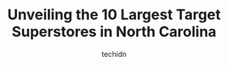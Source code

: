 ---
layout: ampstory
image: https://i0.wp.com/paketmu.com/wp-content/uploads/2023/06/target-0-in-north-carolina-1686366025.jpeg?resize=640,853
author: techidn
featured: false
description: Explore the diverse Target Superstore scene in North Carolina, home to an incredible selection of 10 establishments catering to every taste. Whether youre in search of iconic favorites or u
title: Unveiling the 10 Largest Target Superstores in North Carolina
cover:
   title: Unveiling the 10 Largest Target Superstores in North Carolina
   subtitle: RICKPATE
   background: https://paketmu.com/wp-content/uploads/2023/06/target-0-in-north-carolina-1686366025.jpeg

pages: 
 - layout: thirds
   top: <h1>#1 Target</h1>
   bottom: "<p>The Target customer service and return was easy and the staff member was friendly and polite. There is a Starbucks on the inside of the store. Store was kind of clean wit</p>"
   background: https://paketmu.com/wp-content/uploads/2023/06/target-1-in-north-carolina-1686366025.jpeg
   backgroundblur: true
 - layout: thirds
   top: <h1>#2 Target</h1>
   bottom: "<p>Favorite target location to shop at. It contains every department as well as a pharmacy, an Ulta, and a Starbucks! The floral section at the front entrance are always fre</p>"
   background: https://paketmu.com/wp-content/uploads/2023/06/target-2-in-north-carolina-1686366026.jpeg
   cta:
      link: https://paketmu.com/unveiling-the-10-largest-target-superstores-in-north-carolina/
      text: Unveiling the 10 Largest Target Superstores in North Carolina
 - layout: thirds
   top: <h1>#3 Target</h1>
   bottom: "<p>Possibly one of the worst Targets I have been to. The only cash registers opened was the self check out. The line went all the way to the produce department. The staff ju</p>"
   background: https://paketmu.com/wp-content/uploads/2023/06/target-3-in-north-carolina-1686366029.jpeg
   cta:
      link: https://paketmu.com/unveiling-the-10-largest-target-superstores-in-north-carolina/
      text: Unveiling the 10 Largest Target Superstores in North Carolina
 - layout: thirds
   top: <h1>#4 Target</h1>
   bottom: "<p>8120 University City Blvd, Charlotte, NC 28213, United States</p>"
   background: https://images.unsplash.com/photo-1609083590460-7b8cc0ca65f8?ixlib=rb-4.0.3&ixid=MnwxMjA3fDB8MHxwaG90by1wYWdlfHx8fGVufDB8fHx8&auto=format&fit=crop&w=640&h=853&q=80
   cta:
      link: https://paketmu.com/unveiling-the-10-largest-target-superstores-in-north-carolina/
      text: Unveiling the 10 Largest Target Superstores in North Carolina
 - layout: thirds
   top: <h1>#5 Target</h1>
   bottom: "<p>1040 Hanes Mall Blvd, Winston-Salem, NC 27103, United States</p>"
   background: https://images.unsplash.com/photo-1580610447943-1bfbef5efe07?ixlib=rb-4.0.3&ixid=MnwxMjA3fDB8MHxwaG90by1wYWdlfHx8fGVufDB8fHx8&auto=format&fit=crop&w=640&h=853&q=80
   cta:
      link: https://paketmu.com/unveiling-the-10-largest-target-superstores-in-north-carolina/
      text: Unveiling the 10 Largest Target Superstores in North Carolina
 - layout: thirds
   top: <h1>#6 Target</h1>
   bottom: "<p>9841 Northlake Centre Pkwy, Charlotte, NC 28216, United States</p>"
   background: https://images.unsplash.com/photo-1614648718611-0635f29016cb?ixlib=rb-4.0.3&ixid=MnwxMjA3fDB8MHxwaG90by1wYWdlfHx8fGVufDB8fHx8&auto=format&fit=crop&w=640&h=853&q=80
   cta:
      link: https://paketmu.com/unveiling-the-10-largest-target-superstores-in-north-carolina/
      text: Unveiling the 10 Largest Target Superstores in North Carolina
 - layout: thirds
   top: <h1>#7 Target</h1>
   bottom: "<p>1900 Matthews Township Pkwy, Matthews, NC 28105, United States</p>"
   background: https://images.unsplash.com/photo-1527067829737-402993088e6b?ixlib=rb-4.0.3&ixid=MnwxMjA3fDB8MHxwaG90by1wYWdlfHx8fGVufDB8fHx8&auto=format&fit=crop&w=640&h=853&q=80
   cta:
      link: https://paketmu.com/unveiling-the-10-largest-target-superstores-in-north-carolina/
      text: Unveiling the 10 Largest Target Superstores in North Carolina
 - layout: thirds
   middle: Continue reading...
   background: https://images.unsplash.com/photo-1489648022186-8f49310909a0?ixlib=rb-4.0.3&ixid=MnwxMjA3fDB8MHxwaG90by1wYWdlfHx8fGVufDB8fHx8&auto=format&fit=crop&w=640&h=853&q=80
   cta:
      link: https://paketmu.com/unveiling-the-10-largest-target-superstores-in-north-carolina/
      text: Unveiling the 10 Largest Target Superstores in North Carolina
      
---